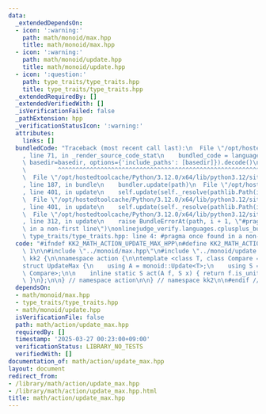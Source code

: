 ```yaml
---
data:
  _extendedDependsOn:
  - icon: ':warning:'
    path: math/monoid/max.hpp
    title: math/monoid/max.hpp
  - icon: ':warning:'
    path: math/monoid/update.hpp
    title: math/monoid/update.hpp
  - icon: ':question:'
    path: type_traits/type_traits.hpp
    title: type_traits/type_traits.hpp
  _extendedRequiredBy: []
  _extendedVerifiedWith: []
  _isVerificationFailed: false
  _pathExtension: hpp
  _verificationStatusIcon: ':warning:'
  attributes:
    links: []
  bundledCode: "Traceback (most recent call last):\n  File \"/opt/hostedtoolcache/Python/3.12.0/x64/lib/python3.12/site-packages/onlinejudge_verify/documentation/build.py\"\
    , line 71, in _render_source_code_stat\n    bundled_code = language.bundle(stat.path,\
    \ basedir=basedir, options={'include_paths': [basedir]}).decode()\n          \
    \         ^^^^^^^^^^^^^^^^^^^^^^^^^^^^^^^^^^^^^^^^^^^^^^^^^^^^^^^^^^^^^^^^^^^^^^^^^^^^^^^^^\n\
    \  File \"/opt/hostedtoolcache/Python/3.12.0/x64/lib/python3.12/site-packages/onlinejudge_verify/languages/cplusplus.py\"\
    , line 187, in bundle\n    bundler.update(path)\n  File \"/opt/hostedtoolcache/Python/3.12.0/x64/lib/python3.12/site-packages/onlinejudge_verify/languages/cplusplus_bundle.py\"\
    , line 401, in update\n    self.update(self._resolve(pathlib.Path(included), included_from=path))\n\
    \  File \"/opt/hostedtoolcache/Python/3.12.0/x64/lib/python3.12/site-packages/onlinejudge_verify/languages/cplusplus_bundle.py\"\
    , line 401, in update\n    self.update(self._resolve(pathlib.Path(included), included_from=path))\n\
    \  File \"/opt/hostedtoolcache/Python/3.12.0/x64/lib/python3.12/site-packages/onlinejudge_verify/languages/cplusplus_bundle.py\"\
    , line 312, in update\n    raise BundleErrorAt(path, i + 1, \"#pragma once found\
    \ in a non-first line\")\nonlinejudge_verify.languages.cplusplus_bundle.BundleErrorAt:\
    \ type_traits/type_traits.hpp: line 4: #pragma once found in a non-first line\n"
  code: "#ifndef KK2_MATH_ACTION_UPDATE_MAX_HPP\n#define KK2_MATH_ACTION_UPDATE_MAX_HPP\
    \ 1\n\n#include \"../monoid/max.hpp\"\n#include \"../monoid/update.hpp\"\n\nnamespace\
    \ kk2 {\n\nnamespace action {\n\ntemplate <class T, class Compare = std::less<T>>\n\
    struct UpdateMax {\n    using A = monoid::Update<T>;\n    using S = monoid::Max<T,\
    \ Compare>;\n\n    inline static S act(A f, S x) { return f.is_unit ? x : S(f.a);\
    \ }\n};\n\n} // namespace action\n\n} // namespace kk2\n\n#endif // KK2_MATH_ACTION_UPDATE_MAX_HPP\n"
  dependsOn:
  - math/monoid/max.hpp
  - type_traits/type_traits.hpp
  - math/monoid/update.hpp
  isVerificationFile: false
  path: math/action/update_max.hpp
  requiredBy: []
  timestamp: '2025-03-27 00:23:00+09:00'
  verificationStatus: LIBRARY_NO_TESTS
  verifiedWith: []
documentation_of: math/action/update_max.hpp
layout: document
redirect_from:
- /library/math/action/update_max.hpp
- /library/math/action/update_max.hpp.html
title: math/action/update_max.hpp
---
```

